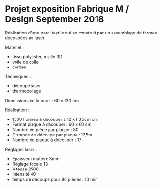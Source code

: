 # Projet exposition Fabrique M / Design September 2018

Réalisation d'une paroi textile qui se construit par un assemblage de formes découpées au laser.

Matériel :

- tissu polyester, maille 3D
- voile de colle
- cordes

Techniques :

- découpe laser
- thermocollage

Dimensions de la paroi : 60 x 130 cm

Réalisation :

- 1300 Formes à découper  L 12 x l 3,5cm cm
- Format plaque à découper : 60 x 60 cm
- Nombre de pièce par plaque : 80 
- Distance de découpe par plaque : 17,5m
- Nombre de plaque à découper : 17

Réglages laser :

- Epaisseur matière 3mm
- Réglage focale 13
- Vitesse 2500
- Intensité 40
- temps de découpe pour 80 pièces : 10 min




